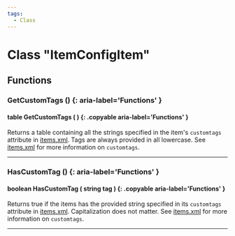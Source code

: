 ```yaml
---
tags:
  - Class
---
```

# Class "ItemConfigItem"

## Functions

### GetCustomTags () {: aria-label='Functions' }
#### table GetCustomTags ( ) {: .copyable aria-label='Functions' }
Returns a table containing all the strings specified in the item's `customtags` attribute in [items.xml](xml/items.md). Tags are always provided in all lowercase. See [items.xml](xml/items.md) for more information on `customtags`.

___
### HasCustomTag () {: aria-label='Functions' }
#### boolean HasCustomTag ( string tag ) {: .copyable aria-label='Functions' }
Returns true if the items has the provided string specified in its `customtags` attribute in [items.xml](xml/items.md). Capitalization does not matter. See [items.xml](xml/items.md) for more information on `customtags`.

___
